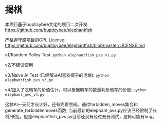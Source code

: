 # 揭棋

本项目基于bupticybee大佬的项目二次开发: https://github.com/bupticybee/elephantfish

严格遵守原项目的GPL License: https://github.com/bupticybee/elephantfish/blob/master/LICENSE.md

v1/Random Policy Test: `python elephantfish_pvs_v1.py`

v2/不建议使用

v3/Naive AI Test (已经解决AI喜欢搏子的毛病): `python elephantfish_pvs_v3.py`

v4/加入了吃暗车的价值估计，可以根据明车的数量判断暗车的价值: `python elephant_pvs_v4.py`

这款AI一天前才设计好，还有完善空间。通过forbidden_moves集合和generate_forbiddenmoves函数, 当前最新的elephant_pvs.py应该已经限制了长将/长捉。但是elephantfish_pvs.py目前还没有经过充分测试，逻辑可能有bug。


